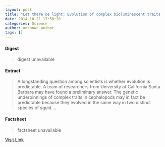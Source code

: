 ```yaml
---
layout: post
title: "Let there be light: Evolution of complex bioluminescent traits may be predictable"
date: 2014-10-21 17:50:20
categories: Science
author: unknown author
tags: []
---
```



#### Digest
>digest unavailable

#### Extract
>A longstanding question among scientists is whether evolution is predictable. A team of researchers from University of California Santa Barbara may have found a preliminary answer. The genetic underpinnings of complex traits in cephalopods may in fact be predictable because they evolved in the same way in two distinct species of squid....

#### Factsheet
>factsheet unavailable

[Visit Link](http://feeds.sciencedaily.com/~r/sciencedaily/~3/Nws9vWtyyY8/141021135020.htm)


